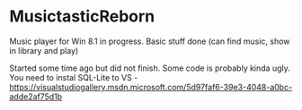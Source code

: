 # MusictasticReborn
Music player for Win 8.1 in progress. Basic stuff done (can find music, show in library and play)

Started some time ago but did not finish. Some code is probably kinda ugly. You need to instal SQL-Lite to VS - https://visualstudiogallery.msdn.microsoft.com/5d97faf6-39e3-4048-a0bc-adde2af75d1b 
